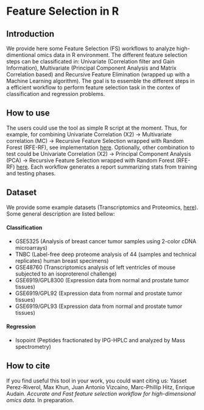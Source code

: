 # Feature Selection in R

## Introduction

We provide here some Feature Selection (FS) workflows to analyze high-dimentional omics data in R environment. The different feature selection steps can be classificated in: Univariate (Correlation filter and Gain Information), Multivariate (Principal Component Analysis and Matrix Correlation based) and Recursive Feature Elimination (wrapped up with a Machine Learning algorithm). The goal is to essemble the different steps in a efficient workflow to perform feature selection task in the contex of classification and regression problems.

## How to use

The users could use the tool as simple R script at the moment. Thus, for example, for combining Univariate Correlation (X2) -> Multivariate correlation (MC) -> Recursive Feature Selection wrapped with Random Forest (RFE-RF), see implementation [here](https://github.com/enriquea/feseR/blob/master/workflows/X2_CM_RFE_RF.R). Optionally, other combination to test could be Univariate Correlation (X2) -> Principal Component Analysis (PCA) -> Recursive Feature Selection wrapped with Random Forest (RFE-RF) [here](https://github.com/enriquea/feseR/blob/master/workflows/X2_PCA_RFE_RF.R). Each workflow generates a report summarizing stats from training and testing phases.

## Dataset

We provide some example datasets (Transcriptomics and Proteomics, [here](https://github.com/enriquea/feseR/tree/master/data)). Some general description are listed bellow:

#### Classification

- GSE5325 (Analysis of breast cancer tumor samples using 2-color cDNA microarrays)
- TNBC (Label-free deep proteome analysis of 44 (samples and technical replicates) human breast specimens)
- GSE48760 (Transcriptomics analysis of left ventricles of mouse subjected to an isoproterenol challenge)
- GSE6919/GPL8300 (Expression data from normal and prostate tumor tissues)
- GSE6919/GPL92 (Expression data from normal and prostate tumor tissues)
- GSE6919/GPL93 (Expression data from normal and prostate tumor tissues)

#### Regression
- Isopoint (Peptides fractionated by IPG-HPLC and analyzed by Mass spectrometry)


## How to cite
If you find useful this tool in your work, you could want citing us: Yasset Perez-Riverol, Max Khun, Juan Antonio Vizcaíno, Marc-Phillip Hitz, Enrique Audain. *Accurate and Fast feature selection workflow for high-dimensional omics data*. In preparation.